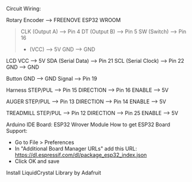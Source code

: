 Circuit Wiring:

Rotary Encoder   --> FREENOVE ESP32 WROOM
> CLK (Output A) --> Pin 4 
> DT  (Output B) --> Pin 5 
> SW  (Switch)   --> Pin 16 
>  +  (VCC)      --> 5V 
> GND            --> GND

LCD 
VCC                 --> 5V
SDA (Serial Data)   --> Pin 21
SCL (Serial Clock)  --> Pin 22
GND                 --> GND

Button 
GND    --> GND
Signal --> Pin 19

Harness
STEP/PUL    --> Pin 15
DIRECTION   --> Pin 16
ENABLE      --> 5V

AUGER 
STEP/PUL    --> Pin 13
DIRECTION   --> Pin 14
ENABLE      --> 5V

TREADMILL
STEP/PUL    --> Pin 12
DIRECTION   --> Pin 25
ENABLE      --> 5V

Arduino IDE
Board: ESP32 Wrover Module
How to get ESP32 Board Support:
- Go to File > Preferences
- In "Additional Board Manager URLs" add this URL:
https://dl.espressif.com/dl/package_esp32_index.json
- Click OK and save
  
Install LiquidCrystal Library by Adafruit

